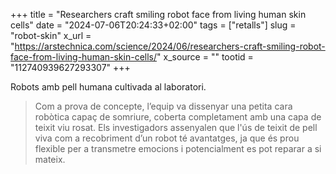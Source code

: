 +++
title = "Researchers craft smiling robot face from living human skin cells"
date = "2024-07-06T20:24:33+02:00"
tags = ["retalls"]
slug = "robot-skin"
x_url = "https://arstechnica.com/science/2024/06/researchers-craft-smiling-robot-face-from-living-human-skin-cells/"
x_source = ""
tootid = "112740939627293307"
+++

Robots amb pell humana cultivada al laboratori.

> Com a prova de concepte, l’equip va dissenyar una petita cara robòtica capaç de somriure, coberta completament amb una capa de teixit viu rosat. Els investigadors assenyalen que l'ús de teixit de pell viva com a recobriment d’un robot té avantatges, ja que és prou flexible per a transmetre emocions i potencialment es pot reparar a si mateix.

